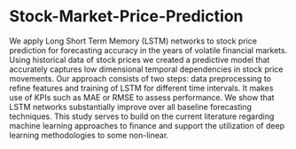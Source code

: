 # Stock-Market-Price-Prediction
We apply Long Short Term Memory (LSTM) networks to stock price prediction  for forecasting accuracy in the years of volatile financial  markets. Using historical data of stock prices we created a predictive model that accurately captures low dimensional temporal  dependencies in stock price movements. Our approach consists of two steps: data preprocessing to refine features and training of LSTM for different time intervals. It makes use of KPIs such as MAE or RMSE to assess performance. We show that LSTM networks substantially improve over all baseline forecasting techniques. This study serves to build on the current literature regarding machine learning  approaches to finance and support the utilization of deep  learning methodologies to some non-linear.
